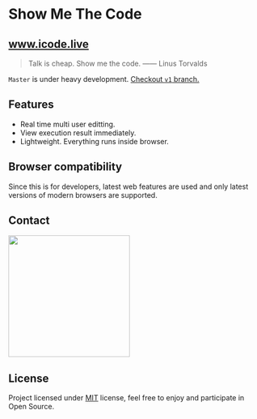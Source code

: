 # Show Me The Code

## <a href="http://www.icode.live">www.icode.live</a>

> Talk is cheap. Show me the code. —— Linus Torvalds

`Master` is under heavy development.
<a href="https://github.com/youzan/show-me-the-code/tree/v1">Checkout `v1` branch.</a>

## Features
* Real time multi user editting.
* View execution result immediately.
* Lightweight. Everything runs inside browser.

## Browser compatibility
Since this is for developers, latest web features are used and only latest versions of modern browsers are supported.

## Contact
<img src="https://img.yzcdn.cn/public_files/2018/06/06/1fbe772102f91fae8eb3fa1767dd9b26.png" width="240px"/>

## License

Project licensed under [MIT](https://en.wikipedia.org/wiki/MIT_License) license, feel free to enjoy and participate in Open Source.
